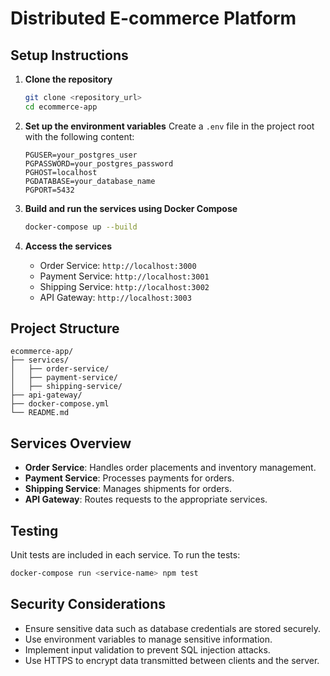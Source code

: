 # Distributed E-commerce Platform

## Setup Instructions

1. **Clone the repository**
   ```bash
   git clone <repository_url>
   cd ecommerce-app
   ```

2. **Set up the environment variables**
   Create a `.env` file in the project root with the following content:
   ```env
   PGUSER=your_postgres_user
   PGPASSWORD=your_postgres_password
   PGHOST=localhost
   PGDATABASE=your_database_name
   PGPORT=5432
   ```

3. **Build and run the services using Docker Compose**
   ```bash
   docker-compose up --build
   ```

4. **Access the services**
   - Order Service: `http://localhost:3000`
   - Payment Service: `http://localhost:3001`
   - Shipping Service: `http://localhost:3002`
   - API Gateway: `http://localhost:3003`

## Project Structure

```
ecommerce-app/
├── services/
│   ├── order-service/
│   ├── payment-service/
│   ├── shipping-service/
├── api-gateway/
├── docker-compose.yml
└── README.md
```

## Services Overview

- **Order Service**: Handles order placements and inventory management.
- **Payment Service**: Processes payments for orders.
- **Shipping Service**: Manages shipments for orders.
- **API Gateway**: Routes requests to the appropriate services.

## Testing

Unit tests are included in each service. To run the tests:
```bash
docker-compose run <service-name> npm test
```

## Security Considerations

- Ensure sensitive data such as database credentials are stored securely.
- Use environment variables to manage sensitive information.
- Implement input validation to prevent SQL injection attacks.
- Use HTTPS to encrypt data transmitted between clients and the server.